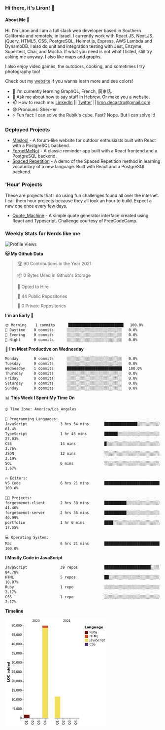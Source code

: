 ### Hi there, it's Liron! 👋

#### About Me 👧

Hi. I'm Liron and I am a full stack web developer based in Southern California and remotely, in Israel. I currently work with React.JS, Next.JS, jQuery, HTML5, CSS, PostgreSQL, Helmet.js, Express, AWS Lambda and DynamoDB. I also do unit and integration testing with Jest, Enzyme, Supertest, Chai, and Mocha. If what you need is not what I listed, still try asking me anyway. I also like maps and graphs.

I also enjoy video games, the outdoors, cooking, and sometimes I try photography too!

Check out my [website](https://www.lirondc.com) if you wanna learn more and see colors! 


- 🌱 I’m currently learning GraphQL, French, 廣東話.
- 💬 Ask me about how to say stuff in Hebrew. Or make you a website.
- 📫 How to reach me: [LinkedIn](https://www.linkedin.com/in/liron-de-castro/) || [Twitter](https://twitter.com/lirondecastro) || [liron.decastro@gmail.com](mailto:liron.decastro@gmail.com) 
- 😄 Pronouns: She/Her
- ⚡ Fun fact: I can solve the Rubik's cube. Fast? Nope. But I can solve it! 

### Deployed Projects

- [Maslool](https://maslool.lirondc.com) - A forum-like website for outdoor enthusiasts built with React with a PostgreSQL backend. 
- [ForgetMeNot](https://forgetmenot.lirondc.com) - A classic reminder app built with a React frontend and a PostgreSQL backend.
- [Spaced Repetition](https://spacedrep.lirondc.com) - A demo of the Spaced Repetition method in learning vocabulary of a new language. Built with React and a PostgreSQL backend.

### 'Hour' Projects
These are projects that I do using fun challenges found all over the internet. I call them hour projects because they all took an hour to build. Expect a new one once every few days.

- [Quote_Machine](https://quote-machine.lirondc.com/) - A simple quote generator interface created using React and Typescript. Challenge courtesy of FreeCodeCamp.

### Weekly Stats for Nerds like me

<!--START_SECTION:waka-->
![Profile Views](http://img.shields.io/badge/Profile%20Views-42-blue)

**🐱 My Github Data** 

> 🏆 90 Contributions in the Year 2021
 > 
> 📦 0 Bytes Used in Github's Storage 
 > 
> 💼 Opted to Hire
 > 
> 📜 44 Public Repositories 
 > 
> 🔑 0 Private Repositories  
 > 
**I'm an Early 🐤** 

```text
🌞 Morning    1 commits      █████████████████████████   100.0% 
🌆 Daytime    0 commits      ░░░░░░░░░░░░░░░░░░░░░░░░░   0.0% 
🌃 Evening    0 commits      ░░░░░░░░░░░░░░░░░░░░░░░░░   0.0% 
🌙 Night      0 commits      ░░░░░░░░░░░░░░░░░░░░░░░░░   0.0%

```
📅 **I'm Most Productive on Wednesday** 

```text
Monday       0 commits      ░░░░░░░░░░░░░░░░░░░░░░░░░   0.0% 
Tuesday      0 commits      ░░░░░░░░░░░░░░░░░░░░░░░░░   0.0% 
Wednesday    1 commits      █████████████████████████   100.0% 
Thursday     0 commits      ░░░░░░░░░░░░░░░░░░░░░░░░░   0.0% 
Friday       0 commits      ░░░░░░░░░░░░░░░░░░░░░░░░░   0.0% 
Saturday     0 commits      ░░░░░░░░░░░░░░░░░░░░░░░░░   0.0% 
Sunday       0 commits      ░░░░░░░░░░░░░░░░░░░░░░░░░   0.0%

```


📊 **This Week I Spent My Time On** 

```text
⌚︎ Time Zone: America/Los_Angeles

💬 Programming Languages: 
JavaScript               3 hrs 54 mins       ███████████████░░░░░░░░░░   61.4% 
TypeScript               1 hr 43 mins        ██████░░░░░░░░░░░░░░░░░░░   27.03% 
CSS                      14 mins             █░░░░░░░░░░░░░░░░░░░░░░░░   3.76% 
JSON                     12 mins             ░░░░░░░░░░░░░░░░░░░░░░░░░   3.19% 
SQL                      6 mins              ░░░░░░░░░░░░░░░░░░░░░░░░░   1.67%

🔥 Editors: 
VS Code                  6 hrs 21 mins       █████████████████████████   100.0%

🐱‍💻 Projects: 
forgetmenot-client       2 hrs 38 mins       ██████████░░░░░░░░░░░░░░░   41.46% 
forgetmenot-server       2 hrs 36 mins       ██████████░░░░░░░░░░░░░░░   40.99% 
portfolio                1 hr 6 mins         ████░░░░░░░░░░░░░░░░░░░░░   17.55%

💻 Operating System: 
Mac                      6 hrs 21 mins       █████████████████████████   100.0%

```

**I Mostly Code in JavaScript** 

```text
JavaScript               39 repos            █████████████████████░░░░   84.78% 
HTML                     5 repos             ██░░░░░░░░░░░░░░░░░░░░░░░   10.87% 
Ruby                     1 repo              ░░░░░░░░░░░░░░░░░░░░░░░░░   2.17% 
CSS                      1 repo              ░░░░░░░░░░░░░░░░░░░░░░░░░   2.17%

```


**Timeline**

![Chart not found](https://raw.githubusercontent.com/lirondco/lirondco/main/charts/bar_graph.png) 


<!--END_SECTION:waka-->

